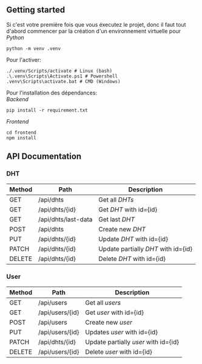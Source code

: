 ## Getting started

Si c'est votre première fois que vous éxecutez le projet, donc il faut tout d'abord commencer par la création d'un environnement virtuelle pour *Python*
```
python -m venv .venv
```

Pour l'activer:
```
./.venv/Scripts/activate # Linux (bash)
.\.venv\Scripts\Activate.ps1 # Powershell
.venv\Scripts\activate.bat # CMD (Windows)
```

Pour l'installation des dépendances:  
*Backend*
```
pip install -r requirement.txt
```

*Frontend*
```
cd frontend
npm install
```

## API Documentation

### DHT 

| Method | Path                | Description                         |
| ------ | ------------------- | ----------------------------------- |
| GET    | /api/dhts           | Get all *DHTs*                      |
| GET    | /api/dhts/{id}      | Get *DHT* with id={id}              |
| GET    | /api/dhts/last-data | Get last *DHT*                      |
| POST   | /api/dhts           | Create new *DHT*                    |
| PUT    | /api/dhts/{id}      | Update *DHT* with id={id}           |
| PATCH  | /api/dhts/{id}      | Update partially *DHT* with id={id} |
| DELETE | /api/dhts/{id}      | Delete *DHT* with id={id}           |

### User

| Method | Path            | Description                         |
| ------ | --------------- | ----------------------------------- |
| GET    | /api/users      | Get all *users*                     |
| GET    | /api/users/{id} | Get *user* with id={id}             |
| POST   | /api/users      | Create new *user*                   |
| PUT    | /api/users/{id} | Updates *user* with id={id}         |
| PATCH  | /api/dhts/{id}  | Update partially *user* with id={id} |
| DELETE | /api/users/{id} | Delete *user* with id={id}          |
